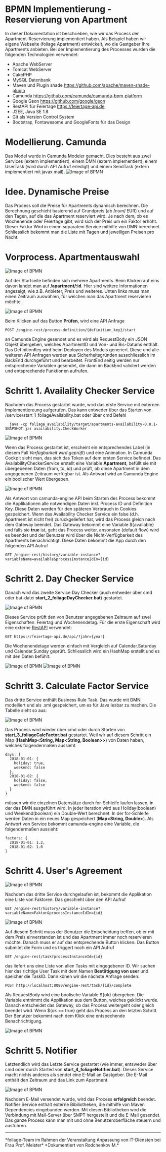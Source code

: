 # BPMN Implementierung - Reservierung von Apartment

In dieser Dokumentation ist beschrieben, wie wir das Process der Apartment-Reservierung implementiert haben. Als Beispiel haben wir eigene Webseite (foliage Apartment) entwickelt, wo die Gastgeber Ihre Apartments anbieten. Bei der Implementierung des Processes wurden die folgenden Technologien verwendet:

   * Apache WebServer
   * Tomcat WebServer
   * CakePHP
   * MySQL Datenbank
   * Maven und Plugin shade https://github.com/apache/maven-shade-plugin
   * Camunda https://github.com/camunda/camunda-bpm-platform
   * Google Gson https://github.com/google/gson
   * RestAPI für Feiertage https://feiertage-api.de
   * J2EE, Java SE 1.8
   * Git als Version Control System
   * Bootstrap, Fontawesome und GoogleFonts für das Design 
    
# Modellierung. Camunda
Das Model wurde in Camunda Modeler gemacht. Dies besteht aus zwei Services (extern implementiert), einem DMN (extern implementiert), einem UserTask (wird durch API Aufruf erledigt) und einem SendTask (extern implementiert mit javax.mail).
![Image of BPMN](docs/bpmn.PNG)

# Idee. Dynamische Preise

Das Process soll die Preise für Apartments dynamisch berechnen. Die Berechnung geschieht basierend auf Grundpreis (ab *[num]* EUR) und auf den Tagen, auf die das Apartment reserviert wird. Je nach dem, ob es Wochenende oder Feiertage gibt, wird sich der Preis um ein Faktor erhöht. Dieser Faktor Wird in einem separatem Service mithilfe von DMN berechnet. Schliesslich bekommt man die Liste mit Tagen und jeweiligen Preisen pro Nacht. 

# Vorprocess. Apartmentauswahl

![Image of BPMN](docs/start.web.PNG)

Auf der Startseite befinden sich mehrere Apartments. Beim Klicken auf eins davon landet man auf **/apartment/:id**. Hier sind weitere Informationen angezeigt, wie z.B. Anbieter, Preis und weiteres. Unten links muss man einen Zeitraum auswählen, für welchen man das Apartment reservieren möchte. 

![Image of BPMN](docs/page.web.PNG)

Beim Klicken auf das Button **Prüfen**, wird eine API Anfrage
```
POST /engine-rest/process-definition/{definition_key}/start
```
an Camunda Engine gesendet und es wird als RequestBody ein JSON Objekt übergeben, welches ApartmentID und Von- und Bis-Datums enthält. 
Das DefinitionKey wird beim Deployen des Models generiert. Diese und alle weiteren API Anfragen werden aus Sicherheitsgründen ausschliesslich im BackEnd durchgeführt und bearbeitet. FrontEnd seitig werden nur entsprechende Variablen gesendet, die dann im BackEnd validiert werden und entsprechende Funktionen aufrufen. 

# Schritt 1. Availality Checker Service

Nachdem das Process gestartet wurde, wird das erste Service mit externen Implementiereung aufgerufen. Das kann entweder über das Starten von /service/start_1_foliageAvailability.bat oder über cmd Befehl
```
  java -cp foliage_availability/target/apartments-availability-0.0.1-SNAPSHOT.jar availability.CheckWorker
```
![Image of BPMN](docs/step1.web.PNG)

Wenn das Process gestartet ist, erscheint ein entsprechendes Label (in diesem Fall *Verfügbarkeit wird geprüft*) und eine Animation. In Camunda Cockpit sieht man, das sich das Token auf dem ersten Service befindet. Das AvailabilityCheckerService erstellt eine Variable **Apartment**, befüllt sie mit übergebenen Daten (from, to, id) und prüft, ob diese Apartment in dem angegebenen Zeitraum verfügbar ist. Als Antwort wird an Camunda Engine ein boolischer Wert übergeben.

![Image of BPMN](docs/step1.camunda.PNG)

Als Antwort von camunda-engine API beim Starten des Process bekommt die Applikationen alle notwendigen Daten inkl. Process ID und Definition Key. Diese Daten werden für den späteren Verbrauch in Cookies gespeichert.
Wenn das Availability Checker Service ein false (d.h. Apartment ist nicht frei) zurückgeliefert hat, wird das Process gleich nach dem Gateway beendet. Das Gateway bekommt eine Variable ${available} und falls sie **true** ist, geht das Process weiter, ansonsten (default flow) wird es beendet und der Benutzer wird über die Nicht-Verfügbarkeit des Apartments benachrichtigt. Diese Daten bekommt die App durch den folgenden API Aufruf
```
GET /engine-rest/history/variable-instance?variableName=available&processInstanceIdIn={id}
```

# Schritt 2. Day Checker Service

Danach wird das zweite Service Day Checker (auch entweder über cmd oder bat-datei **start_2_foliageDayChecker.bat**) gestartet. 

![Image of BPMN](docs/step11.web.PNG)

Dieses Service prüft den von Benutzer angegebenen Zeitraum auf zwei Eigenschaften: Feiertag und Wochenendetag. Für die erste Eigenschaft wird eine externe [RestAPI](https://feiertage-api.de) verwendet:
```
GET https://feiertage-api.de/api/?jahr={year}
```
Die Wochenendetage werden einfach mit Vergleich auf Calendar.Saturday und Calendar.Sunday geprüft. Schliesslich wird ein HashMap erstellt und es mit den Daten befühlt.

![Image of BPMN](docs/step2.camunda.PNG)
![Image of BPMN](docs/step2.data.camunda.PNG)

# Schritt 3. Calculate Factor Service

Das dritte Service enthält Business Rule Task. Das wurde mit DMN modelliert und als .xml gespeichert, um es für Java lesbar zu machen. Die Tabelle sieht so aus:

![Image of BPMN](docs/dm.PNG)

Das Process wird wieder über cmd oder durch Starten von **start_3_foliageCalcFactor.bat** gestartet. Weil wir auf diesem Schritt ein Map (**HashMap<String, Map<String, Boolean>>**) von Daten haben, welches folgendermaßen aussieht:
```
days: {
  2018-01-01: {
    holiday: true,
    weekend: false
  },
  2018-01-02: {
    holiday: false,
    weekend: false
  }
}
```
müssen wir die einzelnen Datensätze durch for-Schleife laufen lassen, in der das DMN ausgeführt wird. In jeder Iteration wird aus Holiday(boolean) und Weekend(boolean) ein Double-Wert berechnet. In der for-Schleife werden Daten in ein neues Map gespeichert (**Map<String, Double>**). Als Antwort von Service bekommt camunda-engine eine Variable, die folgendermaßen aussieht:
```
factors: {
  2018-01-01: 1.2,
  2018-01-02: 1.0
}
```

# Schritt 4. User's Agreement

![Image of BPMN](docs/step3.web.PNG)

Nachdem das dritte Service durchgelaufen ist, bekommt die Applikation eine Liste von Faktoren. Das geschieht über den API Aufruf
```
GET /engine-rest/history/variable-instance?variableName=Faktor&processInstanceIdIn={id}
```

![Image of BPMN](docs/step3.camunda.PNG)

Auf diesem Schritt muss der Benutzer die Entscheidung treffen, ob er mit dem Preis einverstanden ist und das Apartment immer noch reservieren möchte. Danach muss er auf das entsprechende Button klicken. Das Button submitet die Form und es triggert noch ein API Aufruf 

```
GET /engine-rest/task?processInstanceId={id}
```
das liefert uns eine Liste von allen Tasks mit eingegebener ID. Wir suchen hier das richtige User Task mit dem Namen **Bestätigung von user** und speicher die TaskID. Dann könen wir die nächste Anfrage senden:
```
POST http://localhost:8080/engine-rest/task/{id}/complete
```
Als RequestBody wird eine boolische Variable ${ok} übergeben. Die Variable entnimmt die Applikation aus dem Button, welches geklickt wurde. Danach entscheidet das Gateway, ob das Process weitergeht oder gleich beendet wird. Wenn ${ok == true} geht das Process an den letzten Schritt.
Der Benutzer bekommt nach dem Klick eine entspechende Benachrichtigung.

![Image of BPMN](docs/step4.web.PNG)

# Schritt 5. Notifier

Letztendlich wird das Letzte Service gestartet (wie immer, entsweder über cmd oder durch Started von **start_4_foliageNotifier.bat**). Dieses Service macht nichts anderes als sendet eine E-Mail an Gastgeber. Die E-Mail enthält den Zeitraum und das Link zum Apartment.

![Image of BPMN](docs/step5.web.PNG)

Nachdem E-Mail versendet wurde, wird das Process **erfolgreich** beendet. Notifier Service enthält externe Bibiliotheken, die mithilfe von Maven Dependencies eingebunden werden. Mit diesen Bibliotheken wird die Verbindung mit Mail-Server über SMPT hergestellt und die E-Mail gesendet. 
Das ganze Process kann man mit und ohne Benutzeroberfläche steuern und ausführen.
<hr>
*foliage-Team im Rahmen der Veranstaltung Anpassung von IT-Diensten bei Frau Prof. Meister*
*Dokumentiert von Rodchenkov M.*
